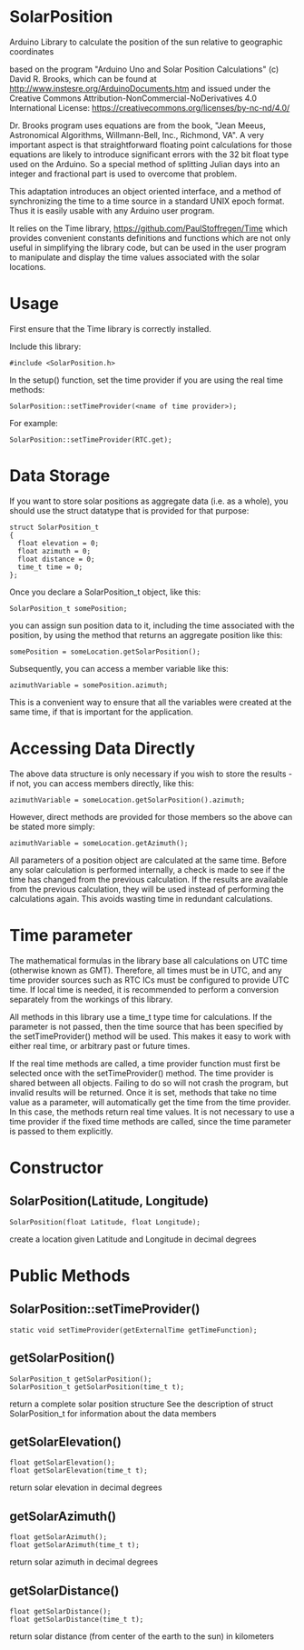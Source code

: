 # SolarPosition
Arduino Library to calculate the position of the sun relative to geographic coordinates

based on the program "Arduino Uno and Solar Position Calculations"
(c) David R. Brooks, which can be found at http://www.instesre.org/ArduinoDocuments.htm
and issued under the Creative Commons Attribution-NonCommercial-NoDerivatives 4.0 International License:
https://creativecommons.org/licenses/by-nc-nd/4.0/

Dr. Brooks program uses equations are from the book,
"Jean Meeus, Astronomical Algorithms, Willmann-Bell, Inc., Richmond, VA".
A very important aspect is that straightforward floating point calculations for those equations
are likely to introduce significant errors with the 32 bit float type used on the Arduino.
So a special method of splitting Julian days into an integer and fractional part is used
to overcome that problem.

This adaptation introduces an object oriented interface, and a method of synchronizing the time
to a time source in a standard UNIX epoch format. Thus it is easily usable with any Arduino user
program.

It relies on the Time library, https://github.com/PaulStoffregen/Time
which provides convenient constants definitions and functions
which are not only useful in simplifying the library code, but can be used in the user program
to manipulate and display the time values associated with the solar locations.

# Usage

First ensure that the Time library is correctly installed.

Include this library:

    #include <SolarPosition.h>

In the setup() function, set the time provider if you are using the real time methods:

    SolarPosition::setTimeProvider(<name of time provider>);

For example:

    SolarPosition::setTimeProvider(RTC.get);

# Data Storage

If you want to store solar positions as aggregate data (i.e. as a whole), you should use
the struct datatype that is provided for that purpose:

```
struct SolarPosition_t
{
  float elevation = 0;
  float azimuth = 0;
  float distance = 0;
  time_t time = 0;
};
```

Once you declare a SolarPosition_t object, like this:

    SolarPosition_t somePosition;
    
you can assign sun position data to it, including the time associated with the position,
by using the method that returns an aggregate position like this:

    somePosition = someLocation.getSolarPosition();

Subsequently, you can access a member variable like this:

    azimuthVariable = somePosition.azimuth;
    
This is a convenient way to ensure that all the variables were created at the same time, if that
is important for the application.

# Accessing Data Directly

The above data structure is only necessary if you wish to store the results - if not, you can access members
directly, like this:

    azimuthVariable = someLocation.getSolarPosition().azimuth;

However, direct methods are provided for those members so the above can be stated more simply:

    azimuthVariable = someLocation.getAzimuth();

All parameters of a position object are calculated at the same time. 
Before any solar calculation is performed internally, a check is made to see if the time has changed from the
previous calculation. If the results are available from the previous calculation, they will be used instead
of performing the calculations again. This avoids wasting time in redundant calculations.

# Time parameter

The mathematical formulas in the library base all calculations on UTC time (otherwise known as GMT).
Therefore, all times must be in UTC, and any time provider sources such as RTC ICs must be configured
to provide UTC time. If local time is needed, it is recommended to perform a conversion separately from
the workings of this library.

All methods in this library use a time_t type time for calculations. If the parameter is not passed, then
the time source that has been specified by the setTimeProvider() method will be used. This makes it
easy to work with either real time, or arbitrary past or future times.

If the real time methods are called, a time provider function must first be selected once with the
setTimeProvider() method. The time provider is shared between all objects. Failing to do so will not
crash the program, but invalid results will be returned. Once it is set, methods that take no
time value as a parameter, will automatically get the time from the time provider. In this case,
the methods return real time values. It is not necessary to use a time provider if the fixed
time methods are called, since the time parameter is passed to them explicitly.

# Constructor

<H2>SolarPosition(Latitude, Longitude)</H2>

    SolarPosition(float Latitude, float Longitude);
create a location given Latitude and Longitude in decimal degrees

# Public Methods

<H2>SolarPosition::setTimeProvider(<time provider function pointer>)</H2>

    static void setTimeProvider(getExternalTime getTimeFunction);

<H2>getSolarPosition()</H2>

    SolarPosition_t getSolarPosition();
    SolarPosition_t getSolarPosition(time_t t);
return a complete solar position structure
See the description of struct SolarPosition_t for information about the data members

<H2>getSolarElevation()</H2>

    float getSolarElevation();
    float getSolarElevation(time_t t);
return solar elevation in decimal degrees

<H2>getSolarAzimuth()</H2>

    float getSolarAzimuth();
    float getSolarAzimuth(time_t t);
return solar azimuth in decimal degrees

<H2>getSolarDistance()</H2>

    float getSolarDistance();
    float getSolarDistance(time_t t);
return solar distance (from center of the earth to the sun) in kilometers
